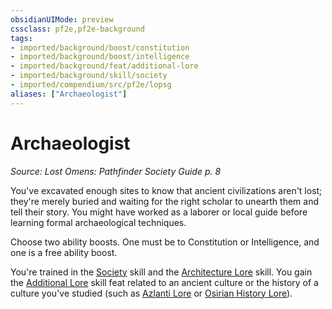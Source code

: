 ```yaml
---
obsidianUIMode: preview
cssclass: pf2e,pf2e-background
tags:
- imported/background/boost/constitution
- imported/background/boost/intelligence
- imported/background/feat/additional-lore
- imported/background/skill/society
- imported/compendium/src/pf2e/lopsg
aliases: ["Archaeologist"]
---
```

# Archaeologist
*Source: Lost Omens: Pathfinder Society Guide p. 8*  

You've excavated enough sites to know that ancient civilizations aren't lost; they're merely buried and waiting for the right scholar to unearth them and tell their story. You might have worked as a laborer or local guide before learning formal archaeological techniques.

Choose two ability boosts. One must be to Constitution or Intelligence, and one is a free ability boost.

You're trained in the [Society](../../skills.md#Society) skill and the [Architecture Lore](../../skills.md#Lore) skill. You gain the [Additional Lore](../../feats/additional-lore.md) skill feat related to an ancient culture or the history of a culture you've studied (such as [Azlanti Lore](../../skills.md#Lore) or [Osirian History Lore](../../skills.md#Lore)).